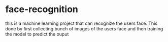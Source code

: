 # face-recognition
this is a machine learning project that can recognize the users face. This done by first collecting bunch of images of the users face and then training the model to predict the ouput
